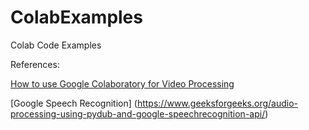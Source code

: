# ColabExamples
Colab Code Examples

References:

[How to use Google Colaboratory for Video Processing](https://www.geeksforgeeks.org/how-to-use-google-colaboratory-for-video-processing/)

[Google Speech Recognition] (https://www.geeksforgeeks.org/audio-processing-using-pydub-and-google-speechrecognition-api/)


